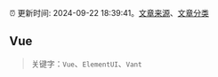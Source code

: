 :alarm_clock: 更新时间: 2024-09-22 18:39:41。[文章来源](/README.md)、[文章分类](/TAGS.md)

## Vue


> 关键字：`Vue`、`ElementUI`、`Vant`




